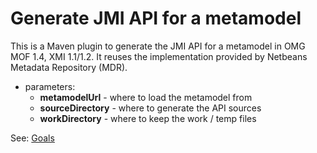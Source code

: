 Generate JMI API for a metamodel
================================

This is a Maven plugin to generate the JMI API for a metamodel in OMG MOF 1.4, XMI 1.1/1.2. It reuses the implementation provided by Netbeans Metadata Repository (MDR).

* parameters:
    * **metamodelUrl** - where to load the metamodel from
    * **sourceDirectory** - where to generate the API sources
    * **workDirectory** - where to keep the work / temp files
    
See: [Goals](./plugin-info.html)    

